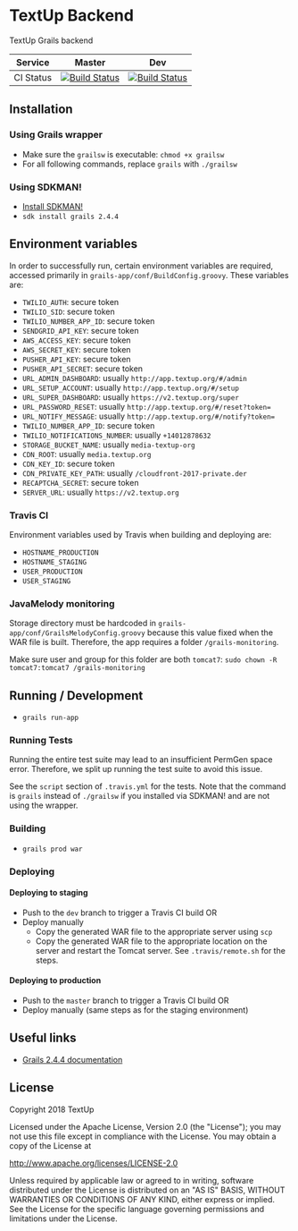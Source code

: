 # TextUp Backend

TextUp Grails backend

| Service | Master | Dev |
| --- | --- | --- |
| CI Status | [![Build Status](https://travis-ci.org/TextUp/textup-backend.svg?branch=master)](https://travis-ci.org/TextUp/textup-backend) | [![Build Status](https://travis-ci.org/TextUp/textup-backend.svg?branch=dev)](https://travis-ci.org/TextUp/textup-backend) |

## Installation

### Using Grails wrapper

* Make sure the `grailsw` is executable: `chmod +x grailsw`
* For all following commands, replace `grails` with `./grailsw`

### Using SDKMAN!

* [Install SDKMAN!](http://sdkman.io/install.html)
* `sdk install grails 2.4.4`

## Environment variables

In order to successfully run, certain environment variables are required, accessed primarily in `grails-app/conf/BuildConfig.groovy`. These variables are:

* `TWILIO_AUTH`: secure token
* `TWILIO_SID`: secure token
* `TWILIO_NUMBER_APP_ID`: secure token
* `SENDGRID_API_KEY`: secure token
* `AWS_ACCESS_KEY`: secure token
* `AWS_SECRET_KEY`: secure token
* `PUSHER_API_KEY`: secure token
* `PUSHER_API_SECRET`: secure token
* `URL_ADMIN_DASHBOARD`: usually `http://app.textup.org/#/admin`
* `URL_SETUP_ACCOUNT`: usually `http://app.textup.org/#/setup`
* `URL_SUPER_DASHBOARD`: usually `https://v2.textup.org/super`
* `URL_PASSWORD_RESET`: usually `http://app.textup.org/#/reset?token=`
* `URL_NOTIFY_MESSAGE`: usually `http://app.textup.org/#/notify?token=`
* `TWILIO_NUMBER_APP_ID`: secure token
* `TWILIO_NOTIFICATIONS_NUMBER`: usually `+14012878632`
* `STORAGE_BUCKET_NAME`: usually `media-textup-org`
* `CDN_ROOT`: usually `media.textup.org`
* `CDN_KEY_ID`: secure token
* `CDN_PRIVATE_KEY_PATH`: usually `/cloudfront-2017-private.der`
* `RECAPTCHA_SECRET`: secure token
* `SERVER_URL`: usually `https://v2.textup.org`

### Travis CI

Environment variables used by Travis when building and deploying are:

* `HOSTNAME_PRODUCTION`
* `HOSTNAME_STAGING`
* `USER_PRODUCTION`
* `USER_STAGING`

### JavaMelody monitoring

Storage directory must be hardcoded in `grails-app/conf/GrailsMelodyConfig.groovy` because this value fixed when the WAR file is built. Therefore, the app requires a folder `/grails-monitoring`.

Make sure user and group for this folder are both `tomcat7`: `sudo chown -R tomcat7:tomcat7 /grails-monitoring`

## Running / Development

* `grails run-app`

### Running Tests

Running the entire test suite may lead to an insufficient PermGen space error. Therefore, we split up running the test suite to avoid this issue.

See the `script` section of `.travis.yml` for the tests. Note that the command is `grails` instead of `./grailsw` if you installed via SDKMAN! and are not using the wrapper.

### Building

* `grails prod war`

### Deploying

#### Deploying to staging

* Push to the `dev` branch to trigger a Travis CI build OR
* Deploy manually
    * Copy the generated WAR file to the appropriate server using `scp`
    * Copy the generated WAR file to the appropriate location on the server and restart the Tomcat server. See `.travis/remote.sh` for the steps.

#### Deploying to production

* Push to the `master` branch to trigger a Travis CI build OR
* Deploy manually (same steps as for the staging environment)

## Useful links

* [Grails 2.4.4 documentation](https://grails.github.io/grails2-doc/2.4.4/index.html)

## License

Copyright 2018 TextUp

Licensed under the Apache License, Version 2.0 (the "License");
you may not use this file except in compliance with the License.
You may obtain a copy of the License at

  http://www.apache.org/licenses/LICENSE-2.0

Unless required by applicable law or agreed to in writing, software
distributed under the License is distributed on an "AS IS" BASIS,
WITHOUT WARRANTIES OR CONDITIONS OF ANY KIND, either express or implied.
See the License for the specific language governing permissions and
limitations under the License.
